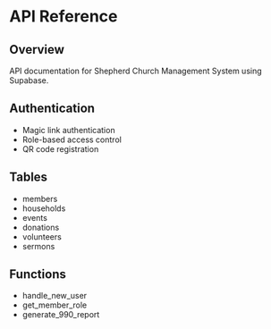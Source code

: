 # API Reference

## Overview
API documentation for Shepherd Church Management System using Supabase.

## Authentication
- Magic link authentication
- Role-based access control
- QR code registration

## Tables
- members
- households
- events
- donations
- volunteers
- sermons

## Functions
- handle_new_user
- get_member_role
- generate_990_report